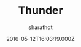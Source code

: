 ---
title: Thunder
github: https://github.com/sharu725/thunder
demo: https://webjeda.com/thunder/
author: sharathdt
ssg:
  - Jekyll
cms:
  - No Cms
date: 2016-05-12T16:03:19.000Z
description: A minimal and superfast Jekyll theme
stale: false
draft: true
---